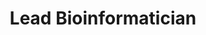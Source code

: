 ---
publish: true
name: Ha T.H. Vu, Ph.D.
title: Lead Bioinformatician
picture: 
google-scholar: 
CV:
linked-in: 
twitter:
email: 
---